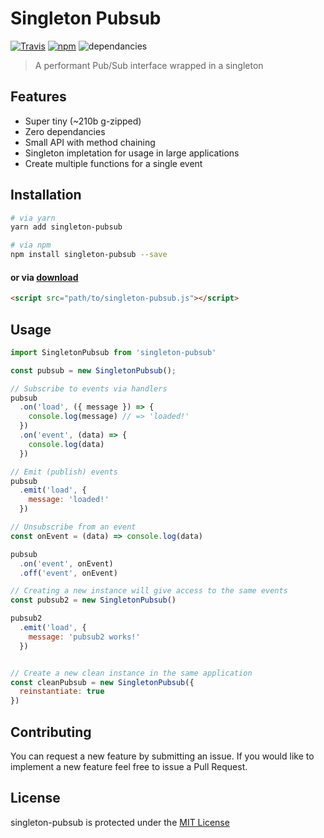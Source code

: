 # Singleton Pubsub
[![Travis](https://img.shields.io/travis/johnsylvain/singleton-pubsub.svg)](https://travis-ci.org/johnsylvain/singleton-pubsub)
[![npm](https://img.shields.io/npm/v/singleton-pubsub.svg)](https://npmjs.org/package/singleton-pubsub)
![dependancies](https://img.shields.io/badge/dependancies-zero-brightgreen.svg)
> A performant Pub/Sub interface wrapped in a singleton

## Features
- Super tiny (~210b g-zipped)
- Zero dependancies
- Small API with method chaining
- Singleton impletation for usage in large applications
- Create multiple functions for a single event

## Installation
```bash
# via yarn
yarn add singleton-pubsub

# via npm
npm install singleton-pubsub --save
```
#### or via [download](https://raw.githubusercontent.com/johnsylvain/singleton-pubsub/master/index.js)
```html
<script src="path/to/singleton-pubsub.js"></script>
```

## Usage
```js
import SingletonPubsub from 'singleton-pubsub'

const pubsub = new SingletonPubsub();

// Subscribe to events via handlers
pubsub
  .on('load', ({ message }) => {
    console.log(message) // => 'loaded!'
  })
  .on('event', (data) => {
    console.log(data)
  })

// Emit (publish) events
pubsub
  .emit('load', {
    message: 'loaded!'
  })

// Unsubscribe from an event
const onEvent = (data) => console.log(data)

pubsub
  .on('event', onEvent)
  .off('event', onEvent)

// Creating a new instance will give access to the same events
const pubsub2 = new SingletonPubsub()

pubsub2
  .emit('load', {
    message: 'pubsub2 works!'
  })


// Create a new clean instance in the same application
const cleanPubsub = new SingletonPubsub({
  reinstantiate: true
})
```


## Contributing
You can request a new feature by submitting an issue. If you would like to implement a new feature feel free to issue a Pull Request.

## License
singleton-pubsub is protected under the [MIT License](https://github.com/johnsylvain/singleton-pubsub/blob/master/LICENSE)